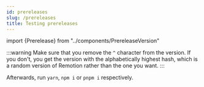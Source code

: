 ```yaml
---
id: prereleases
slug: /prereleases
title: Testing prereleases
---
```


import {Prerelease} from "../components/PrereleaseVersion"

<Prerelease />

:::warning
Make sure that you remove the `^` character from the version. If you don't, you get the version with the alphabetically highest hash, which is a random version of Remotion rather than the one you want.
:::

Afterwards, run `yarn`, `npm i` or `pnpm i` respectively.
